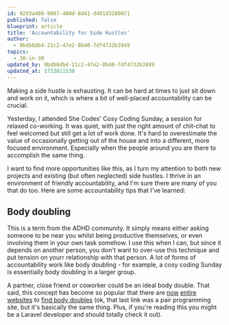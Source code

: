 ```yaml
---
id: 9293a408-9087-480d-8d41-d481d3280071
published: false
blueprint: article
title: 'Accountability for Side Hustles'
author:
  - 9bdb0db4-21c2-47e2-8b40-7df4732b3849
topics:
  - 30-in-30
updated_by: 9bdb0db4-21c2-47e2-8b40-7df4732b3849
updated_at: 1733811530
---
```

Making a side hustle is exhausting. It can be hard at times to just sit down and work on it, which is where a bit of well-placed accountability can be crucial.

Yesterday, I attended She Codes' Cosy Coding Sunday, a session for relaxed co-working. It was quiet, with just the right amount of chit-chat to feel welcomed but still get a lot of work done. It's hard to overestimate the value of occasionally getting out of the house and into a different, more focused environment. Especially when the people around you are there to accomplish the same thing.

I want to find more opportunities like this, as I turn my attention to both new projects and existing (but often neglected) side hustles. I thrive in an environment of friendly accountability, and I'm sure there are many of you that do too. Here are some accountability tips that I've learned:

## Body doubling
This is a term from the ADHD community. It simply means either asking someone to be near you whilst being productive themselves, or even involving them in your own task somehow. I use this when I can, but since it depends on another person, you don't want to over-use this technique and put tension on yourr relationship with that person. A lot of forms of accountability work like body doubling - for example, a cosy coding Sunday is essentially body doubling in a larger group.

A partner, close friend or coworker could be an ideal body double. That said, this concept has become so popular that there are [now](https://www.cofocus.one/) [entire](https://www.flow.club/) [websites](https://www.deepwrk.io/) to [find body doubles](https://www.laramates.com/) (ok, that last link was a pair programming site, but it's basically the same thing. Plus, if you're reading this you might be a Laravel developer and should totally check it out).
